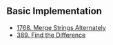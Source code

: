 ## Basic Implementation
- [1768. Merge Strings Alternately](./1768.%20Merge%20Strings%20Alternately.php)
- [389. Find the Difference](/389.%20Find%20the%20Difference.php)
